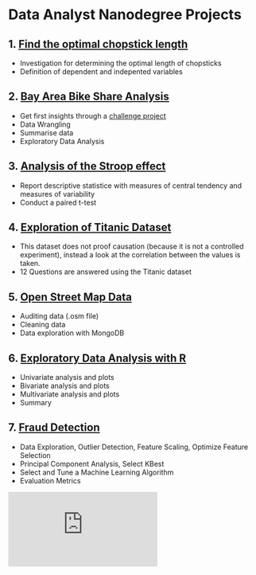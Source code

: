 # Data Analyst Nanodegree Projects

## 1. [Find the optimal chopstick length](https://github.com/BarbaraJoebstl/da00_chopstick_data_analysis)
- Investigation for determining the optimal length of chopsticks
- Definition of dependent and indepented variables

## 2. [Bay Area Bike Share Analysis](https://github.com/BarbaraJoebstl/da0_babs_data_analysis)
- Get first insights through a [challenge project](http://thfield.github.io/babs/index.html)
- Data Wrangling
- Summarise data
- Exploratory Data Analysis

## 3. [Analysis of the Stroop effect](https://github.com/BarbaraJoebstl/da1_stroop_effect_analysis)
- Report descriptive statistice with measures of central tendency and measures of variability
- Conduct a paired t-test

## 4. [Exploration of Titanic Dataset](https://github.com/BarbaraJoebstl/da2_the_unsinkable_titanic)
- This dataset does not proof causation (because it is not a controlled experiment), instead a look at the correlation between the values is taken.
- 12 Questions are answered using the Titanic dataset

## 5. [Open Street Map Data](https://github.com/BarbaraJoebstl/da3_open_street_map)
- Auditing data (.osm file)
- Cleaning data
- Data exploration with MongoDB

## 6. [Exploratory Data Analysis with R](https://github.com/BarbaraJoebstl/da4_eda_loans)
- Univariate analysis and plots
- Bivariate analysis and plots
- Multivariate analysis and plots
- Summary

## 7. [Fraud Detection](https://github.com/BarbaraJoebstl/da5_fraud_detection)
- Data Exploration, Outlier Detection, Feature Scaling, Optimize Feature Selection
- Principal Component Analysis, Select KBest
- Select and Tune a Machine Learning Algorithm
- Evaluation Metrics


![nd002.pdf](https://github.com/BarbaraJoebstl/DAND/files/1648810/nd002.pdf)
